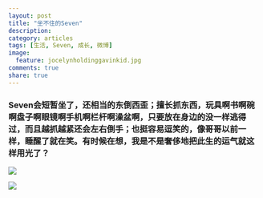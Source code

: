 ```yaml
---
layout: post
title: "坐不住的Seven"
description: 
category: articles
tags: [生活, Seven, 成长, 微博]
image:
  feature: jocelynholdinggavinkid.jpg
comments: true
share: true
---
```


### Seven会短暂坐了，还相当的东倒西歪；擅长抓东西，玩具啊书啊碗啊盘子啊眼镜啊手机啊栏杆啊澡盆啊，只要放在身边的没一样逃得过，而且越抓越紧还会左右倒手；也挺容易逗笑的，像哥哥以前一样，睡醒了就在笑。有时候在想，我是不是奢侈地把此生的运气就这样用光了？ ###

![](http://i.imgur.com/Bd4xqdA.jpg)

![](http://i.imgur.com/pmDzodl.jpg)